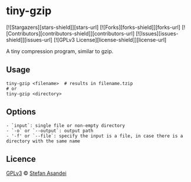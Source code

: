 # tiny-gzip

[![Stargazers][stars-shield]][stars-url]
[![Forks][forks-shield]][forks-url]
[![Contributors][contributors-shield]][contributors-url]
[![Issues][issues-shield]][issues-url]
[![GPLv3 License][license-shield]][license-url]

A tiny compression program, similar to gzip.

## Usage

```
tiny-gzip <filename>  # results in filename.tzip
# or
tiny-gzip <directory>
```

## Options

```
- `input`: single file or non-empty directory
- `-o` or `--output`: output path
- '-f' or `--file`: specify the input is a file, in case there is a directory with the same name
```

## Licence

[GPLv3](https://www.gnu.org/licenses/gpl-3.0.txt) © [Stefan Asandei](https://www.stefan-asandei.cf)

